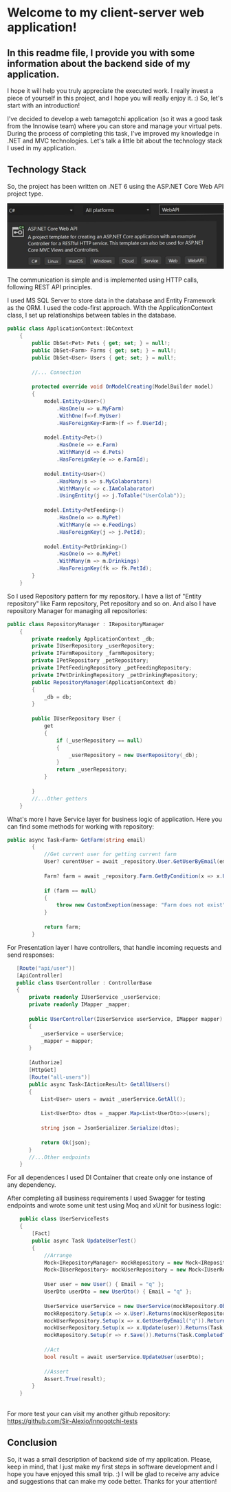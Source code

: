 # Welcome to my client-server web application!

## In this readme file, I provide you with some information about the backend side of my application.

I hope it will help you truly appreciate the executed work. I really invest a piece of yourself in this project, and I hope you will really enjoy it. :) So, let's start with an introduction!

I've decided to develop a web tamagotchi application (so it was a good task from the Innowise team) where you can store and manage your virtual pets. During the process of completing this task, I've improved my knowledge in .NET and MVC technologies. Let's talk a little bit about the technology stack I used in my application.

## Technology Stack

So, the project has been written on .NET 6 using the ASP.NET Core Web API project type.

![Project Type](./Images/api.jpg)

The communication is simple and is implemented using HTTP calls, following REST API principles.

I used MS SQL Server to store data in the database and Entity Framework as the ORM. I used the code-first approach. With the ApplicationContext class, I set up relationships between tables in the database.
```csharp
public class ApplicationContext:DbContext
    {
        public DbSet<Pet> Pets { get; set; } = null!;
        public DbSet<Farm> Farms { get; set; } = null!;
        public DbSet<User> Users { get; set; } = null!;

        //... Connection

        protected override void OnModelCreating(ModelBuilder model)
        {
            model.Entity<User>()
                .HasOne(u => u.MyFarm)
                .WithOne(f=>f.MyUser)
                .HasForeignKey<Farm>(f => f.UserId);

            model.Entity<Pet>()
                .HasOne(e => e.Farm)
                .WithMany(d => d.Pets)
                .HasForeignKey(e => e.FarmId);

            model.Entity<User>()
                .HasMany(s => s.MyColaborators)
                .WithMany(c => c.IAmColaborator)
                .UsingEntity(j => j.ToTable("UserColab"));

            model.Entity<PetFeeding>()
                .HasOne(o => o.MyPet)
                .WithMany(e => e.Feedings)
                .HasForeignKey(j => j.PetId);

            model.Entity<PetDrinking>()
                .HasOne(o => o.MyPet)
                .WithMany(m => m.Drinkings)
                .HasForeignKey(fk => fk.PetId);
        }
    }
```
So I used Repository pattern for my repository. I have a list of "Entity repository" like Farm repository, Pet repository and so on. And also I have repository Manager for managing all repositories:
```csharp
public class RepositoryManager : IRepositoryManager
    {
        private readonly ApplicationContext _db;
        private IUserRepository _userRepository;
        private IFarmRepository _farmRepository;
        private IPetRepository _petRepository;
        private IPetFeedingRepository _petFeedingRepository;
        private IPetDrinkingRepository _petDrinkingRepository;
        public RepositoryManager(ApplicationContext db)
        {
            _db = db;
        }

        public IUserRepository User {
            get
            {
                if (_userRepository == null)
                {
                    _userRepository = new UserRepository(_db);
                }
                return _userRepository;
            }
        
        }
        //...Other getters
    }
```

What's more I have Service layer for business logic of application. Here you can find some methods for working with repository:
```csharp
public async Task<Farm> GetFarm(string email)
        {
            //Get current user for getting current farm
            User? curentUser = await _repository.User.GetUserByEmail(email);

            Farm? farm = await _repository.Farm.GetByCondition(x => x.UserId == curentUser.UserId, false).Result.FirstOrDefaultAsync();

            if (farm == null)
            {
                throw new CustomExeption(message: "Farm does not exist") { StatusCode = StatusCode.DoesNotExist };
            }

            return farm;
        }
 ```
 For Presentation layer I have controllers, that handle incoming requests and send responses:
 ```csharp
    [Route("api/user")]
    [ApiController]
    public class UserController : ControllerBase
    {
        private readonly IUserService _userService;
        private readonly IMapper _mapper;

        public UserController(IUserService userService, IMapper mapper)
        {
            _userService = userService;
            _mapper = mapper;
        }

        [Authorize]
        [HttpGet]
        [Route("all-users")]
        public async Task<IActionResult> GetAllUsers()
        {
            List<User> users = await _userService.GetAll();

            List<UserDto> dtos = _mapper.Map<List<UserDto>>(users);

            string json = JsonSerializer.Serialize(dtos);

            return Ok(json);
        }
        //...Other endpoints
     }
```
For all dependences I used DI Container that create only one instance of any dependency. 

After completing all business requirements I used Swagger for testing endpoints and wrote some unit test using Moq and xUnit for business logic:
```csharp
    public class UserServiceTests
    {
        [Fact]
        public async Task UpdateUserTest()
        {
            //Arrange
            Mock<IRepositoryManager> mockRepository = new Mock<IRepositoryManager>();
            Mock<IUserRepository> mockUserRepository = new Mock<IUserRepository>();

            User user = new User() { Email = "q" };
            UserDto userDto = new UserDto() { Email = "q" };

            UserService userService = new UserService(mockRepository.Object,null,null);
            mockRepository.Setup(x => x.User).Returns(mockUserRepository.Object);
            mockUserRepository.Setup(x => x.GetUserByEmail("q")).ReturnsAsync(user);
            mockUserRepository.Setup(x => x.Update(user)).Returns(Task.CompletedTask);
            mockRepository.Setup(r => r.Save()).Returns(Task.CompletedTask);

            //Act
            bool result = await userService.UpdateUser(userDto);

            //Assert
            Assert.True(result);
        }
    }
    
```

For more test your can visit my another github repository: https://github.com/Sir-Alexio/Innogotchi-tests

## Conclusion

So, it was a small description of backend side of my application. Please, keep in mind, that I just make my first steps in software development and I hope you have enjoyed this small trip. :) I will be glad to receive any advice and suggestions that can make my code better. Thanks for your attention!